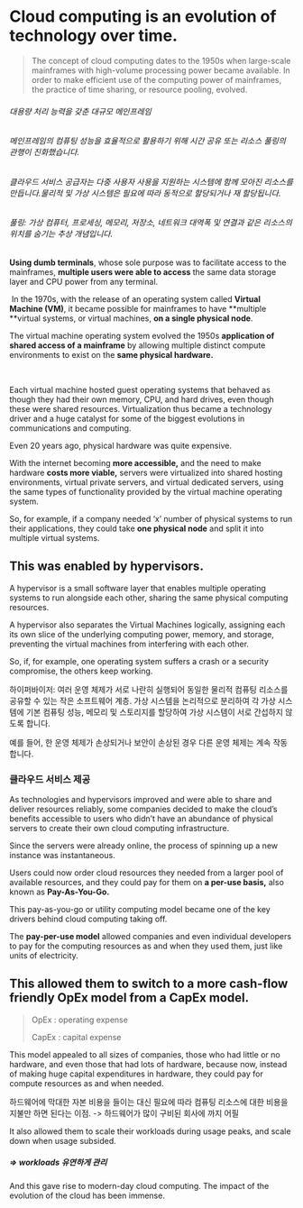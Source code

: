 
# Cloud computing is an evolution of technology over time.

> The concept of cloud computing dates to the 1950s when large-scale mainframes with high-volume processing power became available. ​In order to make efficient use of the computing power of mainframes, the practice of time sharing, or resource pooling, evolved.
###### 대용량 처리 능력을 갖춘 대규모 메인프레임
###### 메인프레임의 컴퓨팅 성능을 효율적으로 활용하기 위해 시간 공유 또는 리소스 풀링의 관행이 진화했습니다.
 
###### 클라우드 서비스 공급자는 다중 사용자 사용을 지원하는 시스템에 함께 모아진 리소스를 만듭니다.물리적 및 가상 시스템은 필요에 따라 동적으로 할당되거나 재 할당됩니다.

###### 풀링: 가상 컴퓨터, 프로세싱, 메모리, 저장소, 네트워크 대역폭 및 연결과 같은 리소스의 위치를 ​​숨기는 추상 개념입니다.


**Using dumb terminals**, whose sole purpose was to facilitate access to the mainframes, **multiple users were able to access** the same data storage layer and CPU power from any terminal.

​
In the 1970s, with the release of an operating system called **Virtual Machine (VM)**, it became possible for mainframes to have **multiple **virtual systems, or virtual machines, **on a single physical node**.

The virtual machine operating system evolved the 1950s **application of shared access of a mainframe** by allowing multiple distinct compute environments to exist on the **same physical hardware.**

​

Each virtual machine hosted guest operating systems that behaved as though they had their own memory, CPU, and hard drives, even though these were shared resources. Virtualization thus became a technology driver and a huge catalyst for some of the biggest evolutions in communications and computing.

Even 20 years ago, physical hardware was quite expensive.

With the internet becoming **more accessible,** and the need to make hardware **costs more viable,** servers were virtualized into shared hosting environments, virtual private servers, and virtual dedicated servers, using the same types of functionality provided by the virtual machine operating system.

So, for example, if a company needed ‘x’ number of physical systems to run their applications, they could take **one physical node** and split it into multiple virtual systems.

## This was enabled by **hypervisors.**

 A hypervisor is a small software layer that enables multiple operating systems to run alongside each other, sharing the same physical computing resources. 

 A hypervisor also separates the Virtual Machines logically, assigning each its own slice of the underlying computing power, memory, and storage, preventing the virtual machines from interfering with each other. 
 
 So, if, for example, one operating system suffers a crash or a security compromise, the others keep working.

하이퍼바이저:  여러 운영 체제가 서로 나란히 실행되어 동일한 물리적 컴퓨팅 리소스를 공유할 수 있는 작은 소프트웨어 계층. 가상 시스템을 논리적으로 분리하여 각 가상 시스템에 기본 컴퓨팅 성능, 메모리 및 스토리지를 할당하여 가상 시스템이 서로 간섭하지 않도록 합니다.

예를 들어, 한 운영 체제가 손상되거나 보안이 손상된 경우 다른 운영 체제는 계속 작동합니다.

### 클라우드 서비스 제공

As technologies and hypervisors improved and were able to share and deliver resources reliably, some companies decided to make the cloud’s benefits accessible to users who didn’t have an abundance of physical servers to create their own cloud computing infrastructure.

Since the servers were already online, the process of spinning up a new instance was instantaneous.

Users could now order cloud resources they needed from a larger pool of available resources, and they could pay for them on **a per-use basis,** also known as **Pay-As-You-Go.**

This pay-as-you-go or utility computing model became one of the key drivers behind cloud computing taking off.

The **pay-per-use model** allowed companies and even individual developers to pay for the computing resources as and when they used them, just like units of electricity.


## This allowed them to switch to a more **cash-flow friendly** OpEx model from a CapEx model.


> OpEx : operating expense
> 
> CapEx : capital expense


This model appealed to all sizes of companies, those who had little or no hardware, and even those that had lots of hardware, because now, instead of making huge capital expenditures in hardware, they could pay for compute resources as and when needed.

하드웨어에 막대한 자본 비용을 들이는 대신 필요에 따라 컴퓨팅 리소스에 대한 비용을 지불만 하면 된다는 이점.
-> 하드웨어가 많이 구비된 회사에 까지 어필

It also allowed them to scale their workloads during usage peaks, and scale down when usage subsided. 
##### => workloads 유연하게 관리

And this gave rise to modern-day cloud computing.
The impact of the evolution of the cloud has been immense.